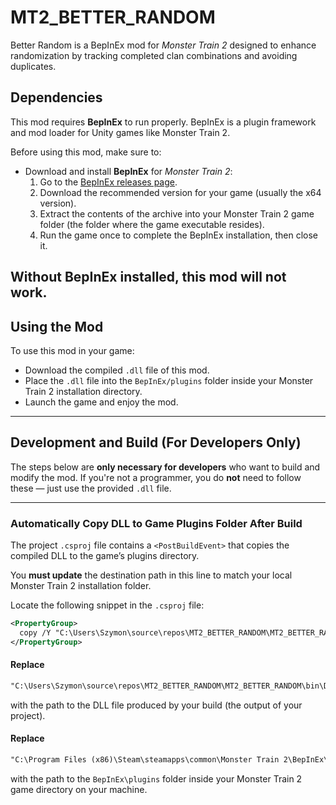 # MT2_BETTER_RANDOM

Better Random is a BepInEx mod for *Monster Train 2* designed to enhance randomization by tracking completed clan combinations and avoiding duplicates.

## Dependencies

This mod requires **BepInEx** to run properly. BepInEx is a plugin framework and mod loader for Unity games like Monster Train 2.

Before using this mod, make sure to:

- Download and install **BepInEx** for *Monster Train 2*:
  1. Go to the [BepInEx releases page](https://github.com/BepInEx/BepInEx/releases).
  2. Download the recommended version for your game (usually the x64 version).
  3. Extract the contents of the archive into your Monster Train 2 game folder (the folder where the game executable resides).
  4. Run the game once to complete the BepInEx installation, then close it.

Without BepInEx installed, this mod will not work.
---
## Using the Mod
To use this mod in your game:
- Download the compiled `.dll` file of this mod.
- Place the `.dll` file into the `BepInEx/plugins` folder inside your Monster Train 2 installation directory.
- Launch the game and enjoy the mod.

---


## Development and Build (For Developers Only)

The steps below are **only necessary for developers** who want to build and modify the mod. If you're not a programmer, you do **not** need to follow these — just use the provided `.dll` file.

---

### Automatically Copy DLL to Game Plugins Folder After Build

The project `.csproj` file contains a `<PostBuildEvent>` that copies the compiled DLL to the game’s plugins directory.  

You **must update** the destination path in this line to match your local Monster Train 2 installation folder.

Locate the following snippet in the `.csproj` file:

```xml
<PropertyGroup>
  copy /Y "C:\Users\Szymon\source\repos\MT2_BETTER_RANDOM\MT2_BETTER_RANDOM\bin\Debug\netstandard2.1\MT2_BETTER_RANDOM.dll" "C:\Program Files (x86)\Steam\steamapps\common\Monster Train 2\BepInEx\plugins\"
</PropertyGroup>
```

#### Replace  
```xml
"C:\Users\Szymon\source\repos\MT2_BETTER_RANDOM\MT2_BETTER_RANDOM\bin\Debug\netstandard2.1\MT2_BETTER_RANDOM.dll"
```  
with the path to the DLL file produced by your build (the output of your project).

#### Replace  
```xml
"C:\Program Files (x86)\Steam\steamapps\common\Monster Train 2\BepInEx\plugins\"
```  
with the path to the `BepInEx\plugins` folder inside your Monster Train 2 game directory on your machine.
